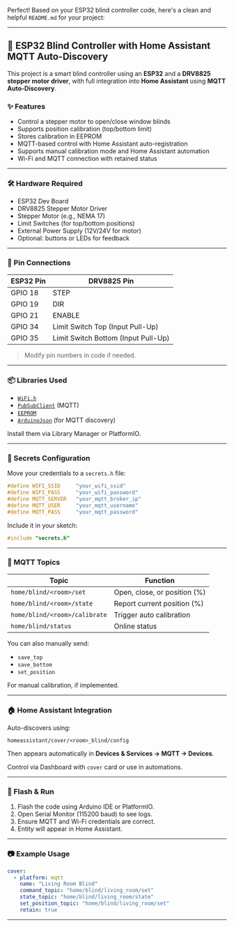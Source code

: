 Perfect! Based on your ESP32 blind controller code, here's a clean and helpful `README.md` for your project:

---

## 🧠 ESP32 Blind Controller with Home Assistant MQTT Auto-Discovery

This project is a smart blind controller using an **ESP32** and a **DRV8825 stepper motor driver**, with full integration into **Home Assistant** using **MQTT Auto-Discovery**.

### ✨ Features

- Control a stepper motor to open/close window blinds
- Supports position calibration (top/bottom limit)
- Stores calibration in EEPROM
- MQTT-based control with Home Assistant auto-registration
- Supports manual calibration mode and Home Assistant automation
- Wi-Fi and MQTT connection with retained status

---

### 🛠 Hardware Required

- ESP32 Dev Board
- DRV8825 Stepper Motor Driver
- Stepper Motor (e.g., NEMA 17)
- Limit Switches (for top/bottom positions)
- External Power Supply (12V/24V for motor)
- Optional: buttons or LEDs for feedback

---

### 🔌 Pin Connections

| ESP32 Pin | DRV8825 Pin |
|-----------|-------------|
| GPIO 18   | STEP        |
| GPIO 19   | DIR         |
| GPIO 21   | ENABLE      |
| GPIO 34   | Limit Switch Top (Input Pull-Up) |
| GPIO 35   | Limit Switch Bottom (Input Pull-Up) |

> Modify pin numbers in code if needed.

---

### 📦 Libraries Used

- [`WiFi.h`](https://www.arduino.cc/en/Reference/WiFi)
- [`PubSubClient`](https://pubsubclient.knolleary.net/) (MQTT)
- [`EEPROM`](https://www.arduino.cc/en/Reference/EEPROM)
- [`ArduinoJson`](https://arduinojson.org/) (for MQTT discovery)

Install them via Library Manager or PlatformIO.

---

### 🔐 Secrets Configuration

Move your credentials to a `secrets.h` file:

```cpp
#define WIFI_SSID     "your_wifi_ssid"
#define WIFI_PASS     "your_wifi_password"
#define MQTT_SERVER   "your_mqtt_broker_ip"
#define MQTT_USER     "your_mqtt_username"
#define MQTT_PASS     "your_mqtt_password"
```

Include it in your sketch:
```cpp
#include "secrets.h"
```

---

### 🧩 MQTT Topics

| Topic                                | Function                     |
|--------------------------------------|------------------------------|
| `home/blind/<room>/set`              | Open, close, or position (%) |
| `home/blind/<room>/state`            | Report current position (%)  |
| `home/blind/<room>/calibrate`        | Trigger auto calibration     |
| `home/blind/status`                  | Online status                |

You can also manually send:
- `save_top`
- `save_bottom`
- `set_position`

For manual calibration, if implemented.

---

### 🏠 Home Assistant Integration

Auto-discovers using:
```
homeassistant/cover/<room>_blind/config
```

Then appears automatically in **Devices & Services → MQTT → Devices**.

Control via Dashboard with `cover` card or use in automations.

---

### 🚀 Flash & Run

1. Flash the code using Arduino IDE or PlatformIO.
2. Open Serial Monitor (115200 baud) to see logs.
3. Ensure MQTT and Wi-Fi credentials are correct.
4. Entity will appear in Home Assistant.

---

### 📷 Example Usage

```yaml
cover:
  - platform: mqtt
    name: "Living Room Blind"
    command_topic: "home/blind/living_room/set"
    state_topic: "home/blind/living_room/state"
    set_position_topic: "home/blind/living_room/set"
    retain: true
```

---

